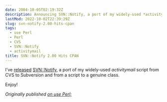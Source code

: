 ```yaml
---
date: 2004-10-05T02:19:32Z
description: Announcing SVN::Notify, a port of my widely-used *activitymail* script from CVS to Subversion.
lastMod: 2022-10-02T22:39:29Z
slug: svn-notify-2.00-hits-cpan
tags:
  - use Perl
  - Perl
  - CVS
  - SVN::Notify
  - activitymail
title: SVN::Notify 2.00 Hits CPAN
---
```


I've [released] [SVN::Notify], a port of my widely-used *activitymail* script
from CVS to Subversion and from a script to a genuine class.

Enjoy!

*Originally published [on use Perl;]*

  [released]: http://www.justatheory.com/computers/programming/perl/svnnotify_2.0.html
  [SVN::Notify]: http://search.cpan.org/dist/SVN-Notify/
  [on use Perl;]: https://use-perl.github.io/user/Theory/journal/21191/
    "use.perl.org journal of Theory: “SVN::Notify 2.00 Hits CPAN”"
